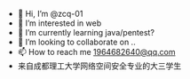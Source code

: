 - 👋 Hi, I’m @zcq-01
- 👀 I’m interested in web
- 🌱 I’m currently learning java/pentest?
- 💞️ I’m looking to collaborate on ..
- 📫 How to reach me 1964682640@qq.com
- 来自成都理工大学网络空间安全专业的大三学生
